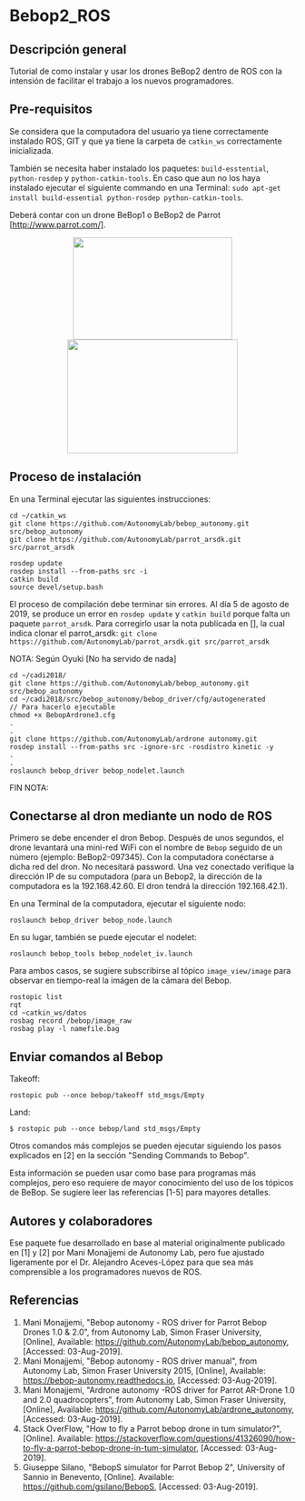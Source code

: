 # Bebop2_ROS

## Descripción general
Tutorial de como instalar y usar los drones BeBop2 dentro de ROS con la intensión de facilitar el trabajo a los nuevos programadores.

## Pre-requisitos
Se considera que la computadora del usuario ya tiene correctamente instalado ROS, GIT y que ya tiene la carpeta de `catkin_ws` correctamente inicializada.

También se necesita haber instalado los paquetes: ```build-esstential```, ```python-rosdep``` y  ```python-catkin-tools```. En caso que aun no los haya instalado ejecutar el siguiente commando en una Terminal: ```sudo apt-get install build-essential python-rosdep python-catkin-tools```.

Deberá contar con un drone BeBop1 o BeBop2 de Parrot [http://www.parrot.com/].
<p align="center">
  <img width="280" height="180" src="http://wiki.ros.org/bebop_autonomy?action=AttachFile&do=get&target=bebop_1.jpg">
  <img width="300" height="200" src="https://www.parrot.com/files/s3fs-public/styles/product_teaser_display/public/ps/3495-large-parrot-3495jpg.jpg?itok=TGE8SI4T">
</p>

## Proceso de instalación
En una Terminal ejecutar las siguientes instrucciones:
```
cd ~/catkin_ws
git clone https://github.com/AutonomyLab/bebop_autonomy.git src/bebop_autonomy
git clone https://github.com/AutonomyLab/parrot_arsdk.git src/parrot_arsdk

rosdep update
rosdep install --from-paths src -i
catkin build
source devel/setup.bash
```
El proceso de compilación debe terminar sin errores.
Al día 5 de agosto de 2019, se produce un error en ```rosdep update``` y ```catkin build``` porque falta un paquete ```parrot_arsdk```. Para corregirlo usar la nota publicada en [], la cual indica clonar el parrot_arsdk: ``` git clone https://github.com/AutonomyLab/parrot_arsdk.git src/parrot_arsdk ```

NOTA: Según Oyuki [No ha servido de nada]
```
cd ~/cadi2018/
git clone https://github.com/AutonomyLab/bebop_autonomy.git src/bebop_autonomy
cd ~/cadi2018/src/bebop_autonomy/bebop_driver/cfg/autogenerated
// Para hacerlo ejecutable
chmod +x BebopArdrone3.cfg
.
.
git clone https://github.com/AutonomyLab/ardrone autonomy.git
rosdep install --from-paths src -ignore-src -rosdistro kinetic -y
.
.
roslaunch bebop_driver bebop_nodelet.launch
```
FIN NOTA:


## Conectarse al dron mediante un nodo de ROS
Primero se debe encender el dron Bebop. Después de unos segundos, el drone levantará una mini-red WiFi con el nombre de ```Bebop``` seguido de un número (ejemplo: BeBop2-097345). Con la computadora conéctarse a dicha red del dron. No necesitará password. Una vez conectado verifique la dirección IP de su computadora (para un Bebop2, la dirección de la computadora es la 192.168.42.60. El dron tendrá la dirección 192.168.42.1).

En una Terminal de la computadora, ejecutar el siguiente nodo:
```
roslaunch bebop_driver bebop_node.launch
```
En su lugar, también se puede ejecutar el nodelet:
```
roslaunch bebop_tools bebop_nodelet_iv.launch
```
Para ambos casos, se sugiere subscribirse al tópico ```image_view/image``` para observar en tiempo-real la imágen de la cámara del Bebop.
```
rostopic list
rqt
cd ~catkin_ws/datos
rosbag record /bebop/image_raw
rosbag play -l namefile.bag
```

## Enviar comandos al Bebop

Takeoff:
```
rostopic pub --once bebop/takeoff std_msgs/Empty
```
Land:
```
$ rostopic pub --once bebop/land std_msgs/Empty
```
Otros comandos más complejos se pueden ejecutar siguiendo los pasos explicados en [2] en la sección "Sending Commands to Bebop".

Esta información se pueden usar como base para programas más complejos, pero eso requiere de mayor conocimiento del uso de los tópicos de BeBop. Se sugiere leer las referencias [1-5] para mayores detalles.

## Autores y colaboradores
Ese paquete fue desarrollado en base al material originalmente publicado en [1] y [2] por Mani Monajjemi de Autonomy Lab, pero fue ajustado ligeramente por el Dr. Alejandro Aceves-López para que sea más comprensible a los programadores nuevos de ROS.

## Referencias
1.  Mani Monajjemi, "Bebop autonomy - ROS driver for Parrot Bebop Drones 1.0 & 2.0", from Autonomy Lab, Simon Fraser University, [Online], Available: https://github.com/AutonomyLab/bebop_autonomy, [Accessed: 03-Aug-2019].
2. Mani Monajjemi, "Bebop autonomy - ROS driver manual", from Autonomy Lab, Simon Fraser University 2015, [Online], Available: https://bebop-autonomy.readthedocs.io, [Accessed: 03-Aug-2019].
3. Mani Monajjemi, "Ardrone autonomy -ROS driver for Parrot AR-Drone 1.0 and 2.0 quadrocopters", from Autonomy Lab, Simon Fraser University, [Online], Available: https://github.com/AutonomyLab/ardrone_autonomy, [Accessed: 03-Aug-2019].
4. Stack OverFlow, "How to fly a Parrot bebop drone in tum simulator?", [Online]. Available: https://stackoverflow.com/questions/41326090/how-to-fly-a-parrot-bebop-drone-in-tum-simulator, [Accessed: 03-Aug-2019].
5. Giuseppe Silano, "BebopS simulator for Parrot Bebop 2", University of Sannio in Benevento, [Online]. Available: https://github.com/gsilano/BebopS, [Accessed: 03-Aug-2019].
